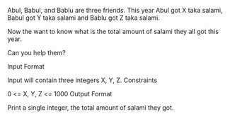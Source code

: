 Abul, Babul, and Bablu are three friends. This year Abul got X taka salami, Babul got Y taka salami and Bablu got Z taka salami.

Now the want to know what is the total amount of salami they all got this year.

Can you help them?

Input Format

Input will contain three integers X, Y, Z.
Constraints

0 <= X, Y, Z <= 1000
Output Format

Print a single integer, the total amount of salami they got.